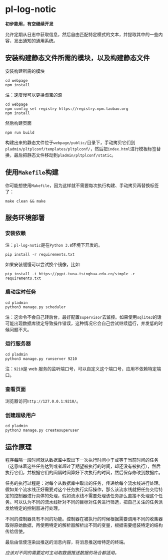 # pl-log-notic

**初步能用，有空继续开发**

允许定期从日志中获取信息，然后自由匹配特定模式的文本，并提取其中的一些内容，发出通知的通用系统。

## 安装构建静态文件所需的模块，以及构建静态文件

安装构建所需的模块

    cd webpage
    npm install

注：速度慢可以更换淘宝的源

    cd webpage
    npm config set registry https://registry.npm.taobao.org
    npm install

然后构建页面

    npm run build

构建出来的静态文件位于`webpage/public/`目录下，手动拷贝它们到`pladmin/pltplconf/templates/pltplconf/`，然后把`index.html`进行模板标签替换，最后把静态文件移动到`pladmin/pltplconf/static`。

## 使用`Makefile`构建

你可能想使用`Makefile`，因为这样就不需要每次执行构建、手动拷贝再替换标签了：

    make clean && make

## 服务环境部署

### 安装依赖

注：`pl-log-notic`是在`Python 3.8`环境下开发的。

    pip install -r requirements.txt

如果安装缓慢可以尝试换个镜像，比如

    pip install -i https://pypi.tuna.tsinghua.edu.cn/simple -r requirements.txt

### 启动定时任务

    cd pladmin
    python3 manage.py scheduler

注：这命令不会自己转后台，最好配置`supervisor`去监控。如果使用`sqlite3`的话可能出现数据库锁定导致操作错误，这种情况它会自己尝试继续运行，并发低的时候问题不大。

### 运行服务器

    cd pladmin
    python3 manage.py runserver 9210

注：`9210`是 web 服务的监听端口号，可以自定义这个端口号，应用不依赖特定端口。

### 查看页面

浏览器访问`http://127.0.0.1:9210/`。

### 创建超级用户

    cd pladmin
    python3 manage.py createsuperuser

## 运作原理

程序每隔一段时间就从数据库中取出下一次执行时间小于或等于当前时间的任务（这意味着这些任务达到或者超过了期望被执行的时间，却还没有被执行），然后执行它们，并根据它们的间隔时间算好下次执行的时间，然后保存修改到数据库。

任务的执行过程是：对每个从数据库中取出的任务，传递给每个流水线进行处理。假如某个流水线正好需要对这个任务执行实际操作，那么该流水线就把任务交给特定的控制器进行具体的处理，假如流水线不需要处理该任务那么直接不处理这个任务。可以认为不同的流水线针对不同的目标对任务进行筛选，把自己关注的任务派发给特定的控制器进行处理。

不同的控制器具有不同的功能。控制器在被执行的时候根据需要调用不同的收集器取得原始数据，再使用特定的解析器解析出不同的变量，根据需要组装特定的结构传给信使。

最后由信使渲染出推送的消息内容，将消息推送给特定的终端。

*应该对不同的需要定时主动取数据推送数据的场合都适用。*
